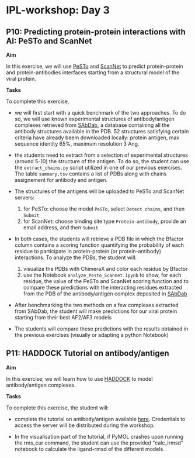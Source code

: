 # IPL-workshop: Day 3

## <a name="P10"></a>P10: Predicting protein-protein interactions with AI: PeSTo and ScanNet

**Aim**

In this exercise, we will use [PeSTo](https://pesto.epfl.ch/) and [ScanNet](http://bioinfo3d.cs.tau.ac.il/ScanNet/) to predict protein-protein and protein-antibodies interfaces starting from a structural model of the viral protein.  

**Tasks**

To complete this exercise,

* we will first start with a quick benchmark of the two approaches. To do so, we will use known experimental structures of antibody/antigen complexes retrieved from [SAbDab](https://opig.stats.ox.ac.uk/webapps/sabdab-sabpred/sabdab), a database containing all the antibody structures available in the PDB. 52 structures satisfying certain criteria have already beem downloaded locally: protein antigen, max sequence identity 65%, maximum resolution 3 Ang.

* the students need to extract from a selection of experimental structures (around 5-10) the structure of the antigen. To do so, the student can use the ```extract_chains.py``` script utilized in one of our previous exercises. The table ```summary.tsv``` contains a list of PDBs along with chains assignement for antibody and antigen.

* The structures of the antigens will be uploaded to PeSTo and ScanNet servers:
  1. for PeSTo: choose the model ```PeSTo```, select ```Detect chains```, and then ```Submit```
  2. for ScanNet: choose binding site type ```Protein-antibody```,  provide an email address, and then ```Submit```

* In both cases, the students will retrieve a PDB file in which the Bfactor column contains a scoring function quantifying the probability of each residue to participate in protein-protein (or protein-antibody) interactions. To analyze the PDBs, the student will:
  1. visualize the PDBs with ChimeraX and color each residue by Bfactor 
  2. use the Notebook ```analyze_Pesto_Scannet.ipynb``` to show, for each residue, the value of the PeSTo and ScanNet scoring function and to compare these predictions with the interacting residues extracted from the PDB of the antibody/antigen complex deposited in [SAbDab](https://opig.stats.ox.ac.uk/webapps/sabdab-sabpred/sabdab)

* After benchmarking the two methods on a few complexes extracted from SAbDab, the student will make predictions for our viral protein starting from their best AF2/AF3 models

* The students will compare these predictions with the results obtained in the previous exercises (visually or adapting a python Notebook)


## <a name="P11"></a>P11: HADDOCK Tutorial on antibody/antigen

**Aim**

In this exercise, we will learn how to use [HADDOCK](https://rascar.science.uu.nl/haddock2.4/) to model antibody/antigen complexes. 

**Tasks**

To complete this exercise, the student will:

* complete the tutorial on antibody/antigen available [here](https://www.bonvinlab.org/education/HADDOCK24/HADDOCK24-antibody-antigen-basic/). Credentials to access the server will be distributed during the workshop.

* In the visualisation part of the tutorial, if PyMOL crashes upon running the rms_cur command, the student can use the provided "calc_lrmsd" notebook to calculate the ligand-rmsd of the different models.
